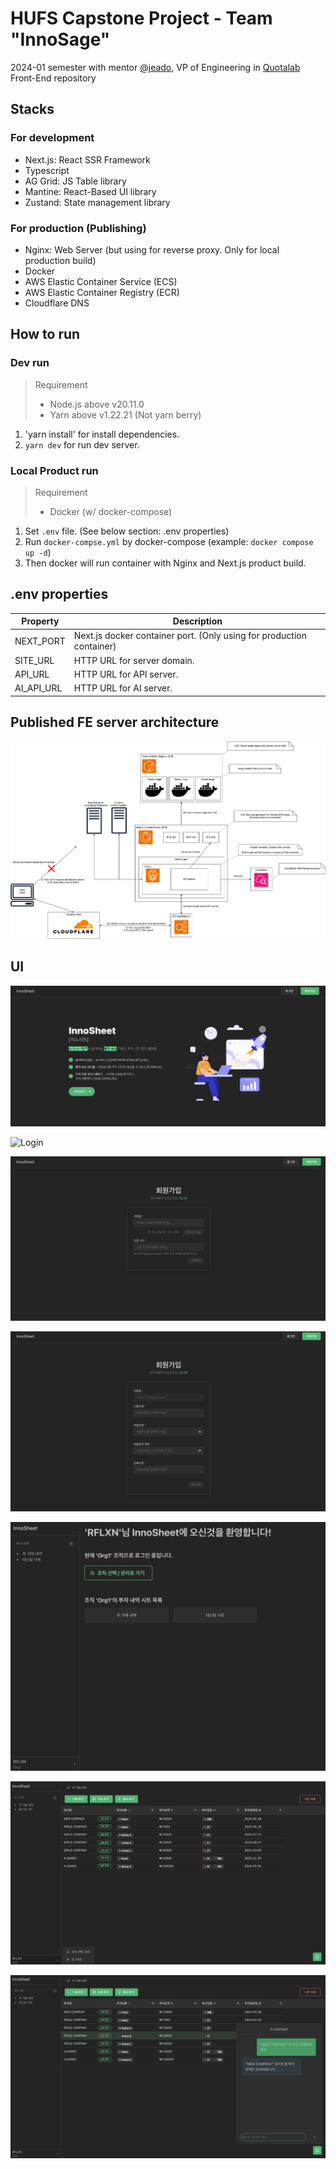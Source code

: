 # HUFS Capstone Project - Team "InnoSage"
2024-01 semester with mentor [@jeado](https://github.com/jeado), VP of Engineering in [Quotalab](https://www.quotalab.com/)  
Front-End repository


## Stacks

### For development

* Next.js: React SSR Framework
* Typescript
* AG Grid: JS Table library
* Mantine: React-Based UI library
* Zustand: State management library

### For production (Publishing)

* Nginx: Web Server (but using for reverse proxy. Only for local production build)
* Docker
* AWS Elastic Container Service (ECS)
* AWS Elastic Container Registry (ECR)
* Cloudflare DNS


## How to run

### Dev run

> Requirement
> * Node.js above v20.11.0
> * Yarn above v1.22.21 (Not yarn berry)

1. 'yarn install' for install dependencies.
2. `yarn dev` for run dev server.

### Local Product run

> Requirement
> * Docker (w/ docker-compose)

1. Set `.env` file. (See below section: .env properties)
2. Run `docker-compse.yml` by docker-compose
   (example: `docker compose up -d`)
3. Then docker will run container with Nginx and Next.js product build.


## .env properties

| Property    | Description                                                          | 
|-------------|----------------------------------------------------------------------|
| NEXT_PORT   | Next.js docker container port. (Only using for production container) | 
| SITE_URL    | HTTP URL for server domain.                                          |
| API_URL     | HTTP URL for API server.                                             |
| AI_API_URL  | HTTP URL for AI server.                                              |


## Published FE server architecture

![FE Architecture](https://raw.githubusercontent.com/InnoSage/front-end/main/docs/InnoSage-FE-architecture.png)


## UI

![Landing](https://raw.githubusercontent.com/InnoSage/front-end/main/docs/01-Landing.png)

![Login](https://raw.githubusercontent.com/InnoSage/front-end/main/docs/02-Landing.png)

![Signup1](https://raw.githubusercontent.com/InnoSage/front-end/main/docs/03-01-Signup.png)

![Signup2](https://raw.githubusercontent.com/InnoSage/front-end/main/docs/03-02-Signup.png)

![Dashboard](https://raw.githubusercontent.com/InnoSage/front-end/main/docs/04-Dashboard.png)

![Sheet](https://raw.githubusercontent.com/InnoSage/front-end/main/docs/05-Sheet.png)

![AI](https://raw.githubusercontent.com/InnoSage/front-end/main/docs/06-AI.png)
